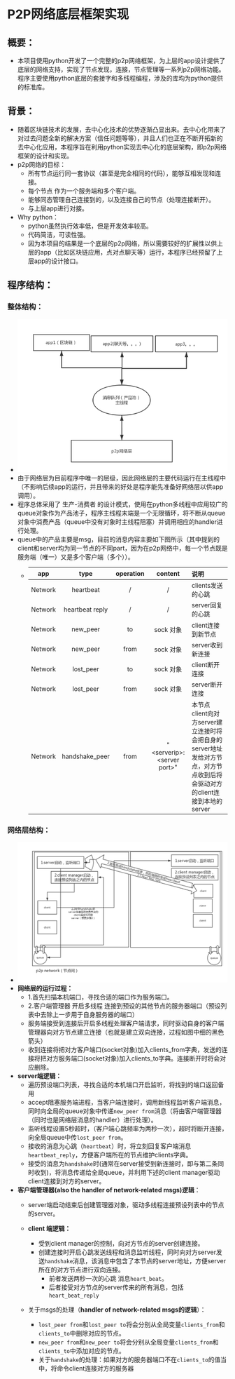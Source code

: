 # P2P网络底层框架实现
## 概要：
- 本项目使用python开发了一个完整的p2p网络框架，为上层的app设计提供了底层的网络支持，实现了节点发现，连接，节点管理等一系列p2p网络功能。程序主要使用python底层的套接字和多线程编程，涉及的库均为python提供的标准库。

## 背景：
- 随着区块链技术的发展，去中心化技术的优势逐渐凸显出来。去中心化带来了对过去问题全新的解决方案（信任问题等等），并且人们也正在不断开拓新的去中心化应用，本程序旨在利用python实现去中心化的底层架构，即p2p网络框架的设计和实现。
- p2p网络的目标：
	- 所有节点运行同一套协议（甚至是完全相同的代码），能够互相发现和连接。
	- 每个节点 作为一个服务端和多个客户端。
	- 能够同态管理自己连接到的，以及连接自己的节点（处理连接断开）。
	- 与上层app进行对接。
- Why python：
	- python虽然执行效率低，但是开发效率较高。
	- 代码简洁，可读性强。
	- 因为本项目的结果是一个底层的p2p网络，所以需要较好的扩展性以供上层的app（比如区块链应用，点对点聊天等）运行，本程序已经预留了上层app的设计接口。
## 程序结构：

### 整体结构：

- ![](https://github.com/DosakaLing/Pure-python-p2p-network/blob/master/%E7%A8%8B%E5%BA%8F%E7%BB%93%E6%9E%84%E5%9B%BE.jpg)
- 由于网络层为目前程序中唯一的层级，因此网络层的主要代码运行在主线程中（不影响后续app的运行，并且带来的好处是程序能先准备好网络层以供app调用）。
- 程序总体采用了 生产-消费者 的设计模式，使用在python多线程中应用较广的queue对象作为产品池子，程序主线程末端是一个无限循环，将不断从queue对象中消费产品（queue中没有对象时主线程阻塞）并调用相应的handler进行处理。
- queue中的产品主要是msg，目前的消息内容主要如下图所示（其中提到的client和server均为同一节点的不同part，因为在p2p网络中，每一个节点既是服务端（唯一）又是多个客户端（多个））。
  - | app  | type | operation | content | 说明 |
    | :-----------: | :-----------: | :-----------: | :-----------: | ------------- |
    | Network  |    heartbeat    |/|/|clients发送的心跳|
    | Network | heartbeat reply |/|/|server回复的心跳|
    | Network | new_peer |to|sock 对象|client连接到新节点|
    | Network | new_peer |from|sock 对象|server收到新连接|
    | Network | lost_peer |to|sock 对象|client断开连接|
    | Network | lost_peer |from|sock 对象|server断开连接|
    | Network | handshake_peer |from|"\<serverip\>:\<server port\>"|本节点client向对方server建立连接时将会把自身的server地址发给对方节点，对方节点收到后将会驱动对方的client连接到本地的server|
### 网络层结构：
- ![](https://github.com/DosakaLing/Pure-python-p2p-network/blob/master/%E7%BD%91%E7%BB%9C%E5%B1%82%E5%B7%A5%E4%BD%9C%E8%BF%87%E7%A8%8B.png)
- **网络层的运行过程：**
  - 1.首先扫描本机端口，寻找合适的端口作为服务端口。
  - 2.客户端管理器 开启多线程 连接到预设的其他节点的服务器端口（预设列表中去除上一步用于自身服务器的端口）
  - 服务端接受到连接后开启多线程处理客户端请求，同时驱动自身的客户端管理器向对方节点建立连接（也就是建立双向连接，过程如图中细的黑色箭头）
  - 收到连接将把对方客户端口(socket对象)加入clients_from字典，发送的连接将把对方服务端口(socket对象)加入clients_to字典。连接断开时将会对应删除。
- **server端逻辑：**
  - 遍历预设端口列表，寻找合适的本机端口开启监听，将找到的端口返回备用
  - accept阻塞服务端进程，当客户端连接时，调用新线程监听客户端消息，同时向全局的queue对象中传递`new_peer from`消息（将由客户端管理器（同时也是网络层消息的handler）进行处理）。
  - 监听线程设置5秒超时，（客户端心跳频率为两秒一次），超时将断开连接，向全局queue中传`lost_peer from`。
  - 接收的消息为心跳（`heartbeat`）时，将立刻回复客户端消息`heartbeat_reply`，方便客户端所在的节点维护clients字典。
  - 接受的消息为`handshake`时(通常在server接受到新连接时，即与第二条同时收到)，将消息传递给全局queue，并利用下述的client manager驱动client连接到对方的server。
- **客户端管理器(also the handler of network-related msgs)逻辑**：
  - server端启动结束后创建管理器对象，驱动多线程连接预设列表中的节点的server。
  - **client 端逻辑：**
    - 受到client manager的控制，向对方节点的server创建连接。
    - 创建连接时开启心跳发送线程和消息监听线程，同时向对方server发送`handshake`消息，该消息中包含了本节点的server地址，方便server所在的对方节点进行双向连接。
      - 前者发送两秒一次的心跳 消息`heart_beat`。
      - 后者接受对方节点的server传来的所有消息，包括`heart_beat_reply`

  - 关于msgs的处理（**handler of network-related msgs的逻辑**）：
    - `lost_peer from`和`lost_peer to`将会分别从全局变量`clients_from`和`clients_to`中删除对应的节点。
    - `new_peer from`和`new_peer to`将会分别从全局变量`clients_from`和`clients_to`中添加对应的节点。
    - 关于`handshake`的处理：如果对方的服务器端口不在`clients_to`的值当中，将命令client连接对方的服务器

